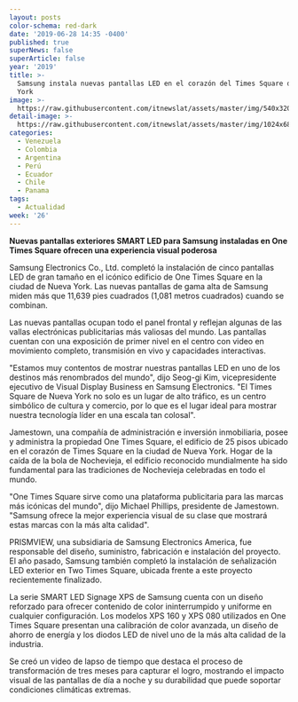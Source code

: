 ```yaml
---
layout: posts
color-schema: red-dark
date: '2019-06-28 14:35 -0400'
published: true
superNews: false
superArticle: false
year: '2019'
title: >-
  Samsung instala nuevas pantallas LED en el corazón del Times Square de Nueva
  York
image: >-
  https://raw.githubusercontent.com/itnewslat/assets/master/img/540x320/Samsung-Time-Square-p.jpg
detail-image: >-
  https://raw.githubusercontent.com/itnewslat/assets/master/img/1024x680/Samsung-Time-Square-g.jpg
categories:
  - Venezuela
  - Colombia
  - Argentina
  - Perú
  - Ecuador
  - Chile
  - Panama
tags:
  - Actualidad
week: '26'
---
```

**Nuevas pantallas exteriores SMART LED para Samsung instaladas en One Times Square ofrecen una experiencia visual poderosa**

Samsung Electronics Co., Ltd. completó la instalación de cinco pantallas LED de gran tamaño en el icónico edificio de One Times Square en la ciudad de Nueva York. Las nuevas pantallas de gama alta de Samsung miden más que 11,639 pies cuadrados (1,081 metros cuadrados) cuando se combinan.

Las nuevas pantallas ocupan todo el panel frontal y reflejan algunas de las vallas electrónicas publicitarias más valiosas del mundo. Las pantallas cuentan con una exposición de primer nivel en el centro con video en movimiento completo, transmisión en vivo y capacidades interactivas.

"Estamos muy contentos de mostrar nuestras pantallas LED en uno de los destinos más renombrados del mundo", dijo Seog-gi Kim, vicepresidente ejecutivo de Visual Display Business en Samsung Electronics. "El Times Square de Nueva York no solo es un lugar de alto tráfico, es un centro simbólico de cultura y comercio, por lo que es el lugar ideal para mostrar nuestra tecnología líder en una escala tan colosal".

Jamestown, una compañía de administración e inversión inmobiliaria, posee y administra la propiedad One Times Square, el edificio de 25 pisos ubicado en el corazón de Times Square en la ciudad de Nueva York. Hogar de la caída de la bola de Nochevieja, el edificio reconocido mundialmente ha sido fundamental para las tradiciones de Nochevieja celebradas en todo el mundo.

"One Times Square sirve como una plataforma publicitaria para las marcas más icónicas del mundo", dijo Michael Phillips, presidente de Jamestown. "Samsung ofrece la mejor experiencia visual de su clase que mostrará estas marcas con la más alta calidad".
 
PRISMVIEW, una subsidiaria de Samsung Electronics America, fue responsable del diseño, suministro, fabricación e instalación del proyecto. El año pasado, Samsung también completó la instalación de señalización LED exterior en Two Times Square, ubicada frente a este proyecto recientemente finalizado.

La serie SMART LED Signage XPS de Samsung cuenta con un diseño reforzado para ofrecer contenido de color ininterrumpido y uniforme en cualquier configuración. Los modelos XPS 160 y XPS 080 utilizados en One Times Square presentan una calibración de color avanzada, un diseño de ahorro de energía y los diodos LED de nivel uno de la más alta calidad de la industria.

Se creó un video de lapso de tiempo que destaca el proceso de transformación de tres meses para capturar el logro, mostrando el impacto visual de las pantallas de día a noche y su durabilidad que puede soportar condiciones climáticas extremas.